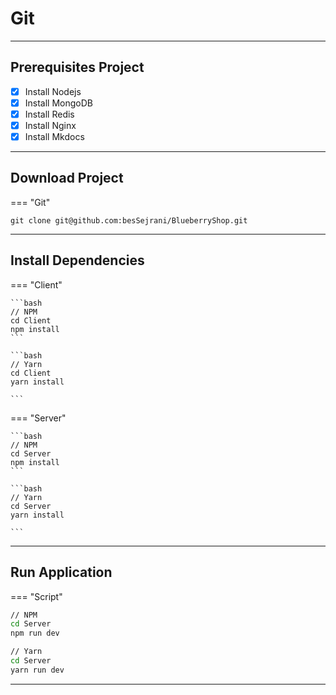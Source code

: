 # Git

<hr/>

## Prerequisites Project

- [x] Install Nodejs
- [x] Install MongoDB
- [x] Install Redis
- [x] Install Nginx
- [x] Install Mkdocs

<hr/>

## Download Project

=== "Git"

```
git clone git@github.com:besSejrani/BlueberryShop.git

```
<hr/>

## Install Dependencies

=== "Client"

    ```bash
    // NPM
    cd Client
    npm install
    ```

    ```bash
    // Yarn
    cd Client
    yarn install

    ```

=== "Server"

    ```bash
    // NPM
    cd Server
    npm install
    ```

    ```bash
    // Yarn
    cd Server
    yarn install

    ```

<hr/>

## Run Application

=== "Script"

```bash
// NPM
cd Server
npm run dev
```

```bash
// Yarn
cd Server
yarn run dev
```

<hr/>
